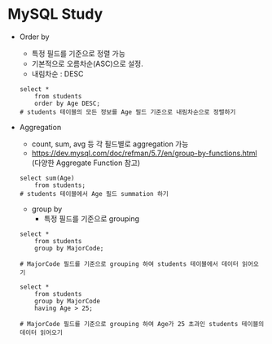 # MySQL Study

* Order by

  * 특정 필드를 기준으로 정렬 가능
  * 기본적으로 오름차순(ASC)으로 설정.
  * 내림차순 : DESC

  ```
  select *
      from students
      order by Age DESC;
  # students 테이블의 모든 정보를 Age 필드 기준으로 내림차순으로 정렬하기
  ```


* Aggregation
  * count, sum, avg 등 각 필드별로 aggregation 가능
  * https://dev.mysql.com/doc/refman/5.7/en/group-by-functions.html
  (다양한 Aggregate Function 참고)

  ```
  select sum(Age)
      from students;
  # students 테이블에서 Age 필드 summation 하기
  ```


  * group by
    * 특정 필드를 기준으로 grouping

  ```
  select *
      from students
      group by MajorCode;

  # MajorCode 필드를 기준으로 grouping 하여 students 테이블에서 데이터 읽어오기

  select *
      from students
      group by MajorCode
      having Age > 25;

  # MajorCode 필드를 기준으로 grouping 하여 Age가 25 초과인 students 테이블의 데이터 읽어오기    
  ```
